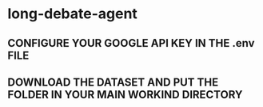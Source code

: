 # long-debate-agent

## CONFIGURE YOUR GOOGLE API KEY IN THE .env FILE
## DOWNLOAD THE DATASET AND PUT THE FOLDER IN YOUR MAIN WORKIND DIRECTORY
